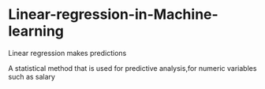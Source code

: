 # Linear-regression-in-Machine-learning

Linear regression makes predictions

A statistical method that is used for predictive analysis,for numeric variables such as salary
